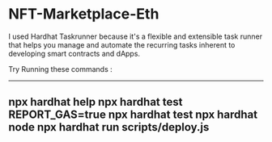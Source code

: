 # NFT-Marketplace-Eth

I used Hardhat Taskrunner because it's a flexible and extensible task runner that helps you manage and automate the recurring tasks inherent to developing smart contracts and dApps.

Try Running these commands :

---
npx hardhat help
npx hardhat test
REPORT_GAS=true npx hardhat test
npx hardhat node
npx hardhat run scripts/deploy.js
---
